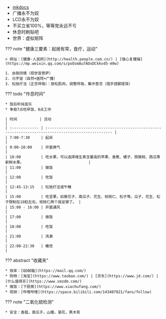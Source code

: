 * [mkdocs](study/tools/mkdocs.md)
* 广播永不为奴
* LCD永不为奴
* 不买立省100%，等等党永远不亏
* 休息时刷贴吧
* 世界：虚拟矩阵

??? note "健康三要素：起居有常，食疗，运动"

    > 网址：[健康-人民网](http://health.people.com.cn/) | [强心复健操](https://mp.weixin.qq.com/s/poOsmAu7AOxDCkkvd5-m9w)

    1. 自我同情（观世音菩萨）
    2. 元宇宙（自然+医院+广播）
    3. 松弛疗法（正念呼吸）：放松肌肉，调整呼吸，集中意念（措手搓脚搓耳）

??? todo "作息时间"

    * 饭后听纯音乐
    * 争取7点吃早饭，8点工作

    | 时间          | 活动                                                                                                 |
    | :------------ | :--------------------------------------------------------------------------------------------------- |
    | 7:00-7:30     | 起床                                                                                                 |
    | 9:00-10:00    | 开窗换气                                                                                             |
    | 10:00         | 吃水果，可以选择维生素含量高的苹果、香蕉、橘子、猕猴桃、西瓜等新鲜水果。                             |
    | 11:00         | 做饭                                                                                                 |
    | 12:00         | 吃饭                                                                                                 |
    | 12:45-13:15   | 松弛疗法或午睡                                                                                       |
    | 15:00         | 吃坚果，如葵花子、南瓜子、花生、核桃仁、松子等。瓜子、花生、松子限制在10粒左右，核桃仁两个就足够了。 |
    | 15:00 - 16:00 | 开窗通风                                                                                             |
    | 17:00         | 做饭                                                                                                 |
    | 18:00         | 吃饭                                                                                                 |
    | 21:00         | 洗漱                                                                                                 |
    | 22:00-22:30   | 睡觉                                                                                                 |


??? abstract "收藏夹"

    * 效率：[QQ邮箱](https://mail.qq.com/)
    * 购物：[淘宝](https://www.taobao.com/) | [京东](https://www.jd.com/) | [什么值得买](https://www.smzdm.com/)
    * 做饭：[下厨房](https://www.xiachufang.com/)
    * 视频：[哔哩哔哩](https://space.bilibili.com/143487021/fans/follow)

??? note "二氧化硫检测"

    * 安全：香菇，南瓜子，山楂，菊花，黑木耳
